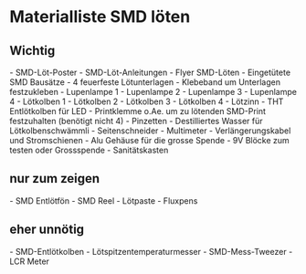 <h1>Materialliste SMD löten</h1>

<h2>Wichtig</h2>
- SMD-Löt-Poster
- SMD-Löt-Anleitungen
- Flyer SMD-Löten 
- Eingetütete SMD Bausätze
- 4 feuerfeste Lötunterlagen
- Klebeband um Unterlagen festzukleben
- Lupenlampe 1
- Lupenlampe 2
- Lupenlampe 3
- Lupenlampe 4
- Lötkolben 1
- Lötkolben 2
- Lötkolben 3
- Lötkolben 4
- Lötzinn
- THT Entlötkolben für LED
- Printklemme o.Ae. um zu lötenden SMD-Print festzuhalten (benötigt nicht 4)
- Pinzetten
- Destilliertes Wasser für Lötkolbenschwämmli
- Seitenschneider
- Multimeter
- Verlängerungskabel und Stromschienen 
- Alu Gehäuse für die grosse Spende
- 9V Blöcke zum testen oder Grossspende
- Sanitätskasten 

<h2>nur zum zeigen</h2>
- SMD Entlötfön
- SMD Reel
- Lötpaste
- Fluxpens

<h2>eher unnötig</h2>
- SMD-Entlötkolben
- Lötspitzentemperaturmesser
- SMD-Mess-Tweezer
- LCR Meter
